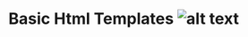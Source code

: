 # Basic Html Templates ![alt text](https://api.travis-ci.org/KTH/basic-html-templates.svg?branch=master)
